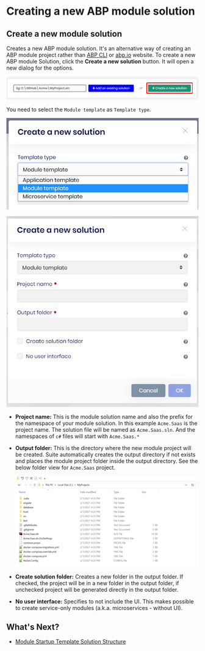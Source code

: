 # Creating a new ABP module solution

## Create a new module solution

Creates a new ABP module solution. It's an alternative way of creating an ABP module project rather than [ABP CLI](https://docs.abp.io/en/abp/latest/CLI#new) or [abp.io](https://abp.io/get-started) website.  To create a new ABP module Solution, click the **Create a new solution** button. It will open a new dialog for the options.

![Create a new ABP Module Solution](../images/suite-create-a-new-module-solution.png)

You need to select the `Module template` as `Template type`.

![Select template type](../images/suite-select-template-type.png)

![Create a new ABP Module Solution modal box](../images/suite-create-a-new-module-solution-modal.png)

- **Project name:** This is the module solution name and also the prefix for the namespace of your module solution. In this example `Acme.Saas` is the project name. The solution file will be named as `Acme.Saas.sln`. And the namespaces of `c#` files will start with `Acme.Saas.*`

- **Output folder:** This is the directory where the new module project will be created. Suite automatically creates the output directory if not exists and places the module project folder inside the output directory. See the below folder view for `Acme.Saas` project.

  ![New Solution Directory](../images/suite-new-module-solution-directory.png)

- **Create solution folder:** Creates a new folder in the output folder. If checked, the project will be in a new folder in the output folder, if unchecked project will be generated directly in the output folder.

- **No user interface:** Specifies to not include the UI. This makes possible to create service-only modules (a.k.a. microservices - without UI).


## What's Next?

* [Module Startup Template Solution Structure](solution-structure.md)
